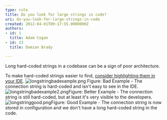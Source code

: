 ```yaml
---
type: rule
title: Do you look for large strings in code?
uri: do-you-look-for-large-strings-in-code
created: 2012-04-01T09:17:55.0000000Z
authors:
- id: 1
  title: Adam Cogan
- id: 23
  title: Damian Brady

---
```


 
Long hard-coded strings in a codebase can be a sign of poor architecture.
 
​To make hard-coded strings easier to find, [consider highlighting them in your IDE](/SoftwareDevelopment/RulesToBetterDotNETProjects/Pages/HlightStrings.aspx).
![longstringbadexample.png](/SoftwareDevelopment/RulestobetterArchitectureandCodeReview/PublishingImages/LongStringBadExample.png)
Figure: Bad Example - The connection string is hard-coded and isn't easy to see in the IDE.![longstringbadexample2.png](/SoftwareDevelopment/RulestobetterArchitectureandCodeReview/PublishingImages/longstringbadexample2.png)Figure: Better Example - The connection string is still hard-coded, but at least it's very visible to the developers.![longstringgood.png](/SoftwareDevelopment/RulestobetterArchitectureandCodeReview/PublishingImages/ShortStrings.png)Figure: Good Example - The connection string is now stored in configuration and we don't have a long hard-coded string in the code.
